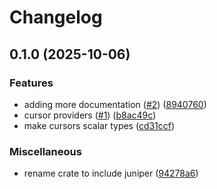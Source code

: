 # Changelog

## 0.1.0 (2025-10-06)


### Features

* adding more documentation ([#2](https://github.com/solution10/juniper-relay-helpers/issues/2)) ([8940760](https://github.com/solution10/juniper-relay-helpers/commit/8940760d5efcc2a2aa3893aba77b7b9558cbef61))
* cursor providers ([#1](https://github.com/solution10/juniper-relay-helpers/issues/1)) ([b8ac49c](https://github.com/solution10/juniper-relay-helpers/commit/b8ac49c46ab48bd2c2af5b70e445f8e4e6f1425e))
* make cursors scalar types ([cd31ccf](https://github.com/solution10/juniper-relay-helpers/commit/cd31ccf92754a30af07b1cd1e1cf3c4673b0b464))


### Miscellaneous

* rename crate to include juniper ([94278a6](https://github.com/solution10/juniper-relay-helpers/commit/94278a6da223462231da80a4a20e7d4b27edf26c))
